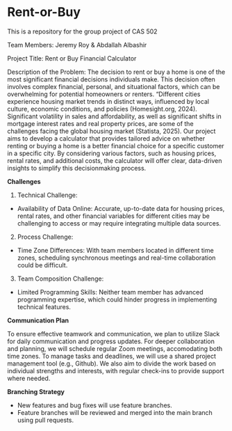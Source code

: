 # Rent-or-Buy
This is a repository for the group project of CAS 502

Team Members: Jeremy Roy & Abdallah Albashir

Project Title: Rent or Buy Financial Calculator

Description of the Problem: The decision to rent or buy a home is one of the most significant financial decisions individuals make. This decision often involves complex financial, personal, and situational factors, which can be overwhelming for potential homeowners or renters. “Different cities experience housing market trends in distinct ways, influenced by local culture, economic conditions, and policies (Homesight.org, 2024). Significant volatility in sales and affordability, as well as significant shifts in mortgage interest rates and real property prices, are some of the challenges facing the global housing market (Statista, 2025). Our project aims to develop a calculator that provides tailored advice on whether renting or buying a home is a better financial choice for a specific customer in a specific city. By considering various factors, such as housing prices, rental rates, and additional costs, the calculator will offer clear, data-driven insights to simplify this decisionmaking process.

**Challenges**
1. Technical Challenge:
 * Availability of Data Online: Accurate, up-to-date data for housing prices, rental rates, and other financial variables for different cities may be challenging to access or may require integrating multiple data sources.
2. Process Challenge:
 * Time Zone Differences: With team members located in different time zones, scheduling synchronous meetings and real-time collaboration could be difficult.
3. Team Composition Challenge:
 * Limited Programming Skills: Neither team member has advanced programming expertise, which could hinder progress in implementing technical features.

**Communication Plan**

To ensure effective teamwork and communication, we plan to utilize Slack for daily communication and progress updates. For deeper collaboration and planning, we will schedule regular Zoom meetings, accomodating both time zones. To manage tasks and deadlines, we will use a shared project management tool (e.g., Github). We also aim to divide the work based on individual strengths and interests, with regular check-ins to provide support where needed.

**Branching Strategy**
 * New features and bug fixes will use feature branches.
 * Feature branches will be reviewed and merged into the main branch using pull requests.

